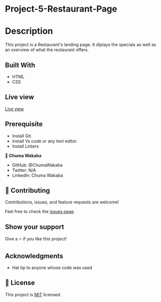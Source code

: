 # Project-5-Restaurant-Page

# Description

This project is a Restaurant's landing page. It diplays the specials as well as an overview of what the restaurant offers.

## Built With

- HTML
- CSS

## Live view

[Live view](https://singular-melba-9de997.netlify.app/) 

## Prerequisite

- Install Git.
- Install Vs code or any text editor.
- Install Linters

👤 **Chuma Wakaba**

- GitHub: @ChumaWakaba
- Twitter: N/A
- LinkedIn: Chuma Wakaba

## 🤝 Contributing

Contributions, issues, and feature requests are welcome!

Feel free to check the [issues page](../../issues/).

## Show your support

Give a ⭐️ if you like this project!

## Acknowledgments

- Hat tip to anyone whose code was used

## 📝 License

This project is [MIT](./MIT.md) licensed.